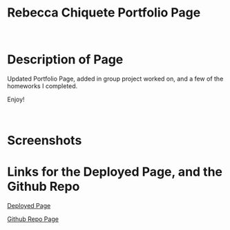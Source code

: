 # Rebecca Chiquete Portfolio Page
​
# Description of Page
Updated Portfolio Page, added in group project worked on, and a few of the homeworks I completed. 

 Enjoy!

​
# Screenshots


# Links for the Deployed Page, and the Github Repo

[Deployed Page]()

[Github Repo Page]()
​
​
